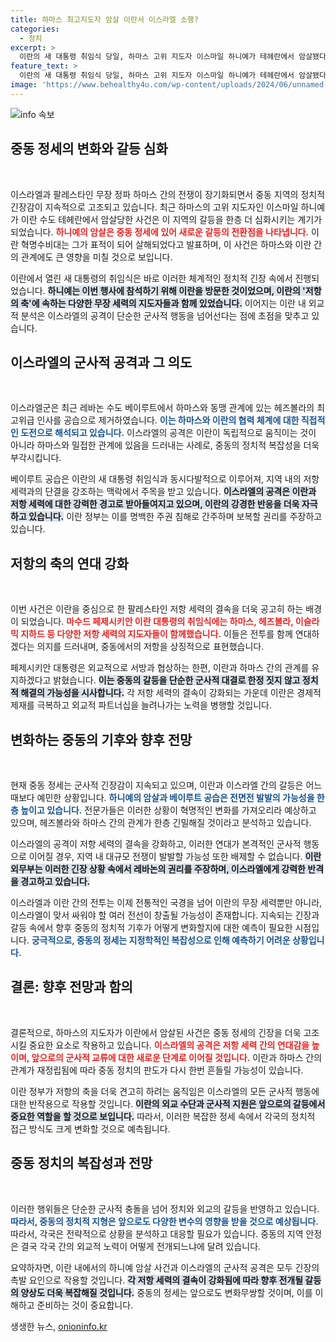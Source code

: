 ```yaml
---
title: 하마스 최고지도자 암살 이란서 이스라엘 소행?
categories:
  - 정치
excerpt: >
  이란의 새 대통령 취임식 당일, 하마스 고위 지도자 이스마일 하니예가 테헤란에서 암살됐다. 이스라엘의 공격으로 발생한 이 사건은 중동 정세의 격랑을 예고하며, 저항의 축에 속한 세력들의 단결이 탄력을 받을 전망이다. 클릭을 유도하는 상황이 펼쳐진다!
feature_text: >
  이란의 새 대통령 취임식 당일, 하마스 고위 지도자 이스마일 하니예가 테헤란에서 암살됐다. 이스라엘의 공격으로 발생한 이 사건은 중동 정세의 격랑을 예고하며, 저항의 축에 속한 세력들의 단결이 탄력을 받을 전망이다. 클릭을 유도하는 상황이 펼쳐진다!
image: 'https://www.behealthy4u.com/wp-content/uploads/2024/06/unnamed-file.png'
---
```


<p><img src="https://www.behealthy4u.com/wp-content/uploads/2024/06/unnamed-file.png" alt="info 속보" /></p>

<h2 data-ke-size="size26">중동 정세의 변화와 갈등 심화</h2> 

<p data-ke-size="size16">&nbsp;</p>

<p>이스라엘과 팔레스타인 무장 정파 하마스 간의 전쟁이 장기화되면서 중동 지역의 정치적 긴장감이 지속적으로 고조되고 있습니다. 최근 하마스의 고위 지도자인 이스마일 하니예가 이란 수도 테헤란에서 암살당한 사건은 이 지역의 갈등을 한층 더 심화시키는 계기가 되었습니다. <b><span style="color: #ee2323;">하니예의 암살은 중동 정세에 있어 새로운 갈등의 전환점을 나타냅니다.</span></b> 이란 혁명수비대는 그가 표적이 되어 살해되었다고 발표하며, 이 사건은 하마스와 이란 간의 관계에도 큰 영향을 미칠 것으로 보입니다. </p>

<p>이란에서 열린 새 대통령의 취임식은 바로 이러한 체계적인 정치적 긴장 속에서 진행되었습니다. <b><span style="background-color: #21538527;">하니예는 이번 행사에 참석하기 위해 이란을 방문한 것이었으며, 이란의 '저항의 축'에 속하는 다양한 무장 세력의 지도자들과 함께 있었습니다.</span></b> 이어지는 이란 내 외교적 분석은 이스라엘의 공격이 단순한 군사적 행동을 넘어선다는 점에 초점을 맞추고 있습니다. </p>

<h2 data-ke-size="size26">이스라엘의 군사적 공격과 그 의도</h2>

<p data-ke-size="size16">&nbsp;</p>

<p>이스라엘군은 최근 레바논 수도 베이루트에서 하마스와 동맹 관계에 있는 헤즈볼라의 최고위급 인사를 공습으로 제거하였습니다. <b><span style="color: #1a5490;">이는 하마스와 이란의 협력 체계에 대한 직접적인 도전으로 해석되고 있습니다.</span></b> 이스라엘의 공격은 이란이 독립적으로 움직이는 것이 아니라 하마스와 밀접한 관계에 있음을 드러내는 사례로, 중동의 정치적 복잡성을 더욱 부각시킵니다. </p>

<p>베이루트 공습은 이란의 새 대통령 취임식과 동시다발적으로 이루어져, 지역 내의 저항 세력과의 단결을 강조하는 맥락에서 주목을 받고 있습니다. <b><span style="background-color: #21538527;">이스라엘의 공격은 이란과 저항 세력에 대한 강력한 경고로 받아들여지고 있으며, 이란의 강경한 반응을 더욱 자극하고 있습니다.</span></b> 이란 정부는 이를 명백한 주권 침해로 간주하며 보복할 권리를 주장하고 있습니다.</p>

<h2 data-ke-size="size26">저항의 축의 연대 강화</h2>

<p data-ke-size="size16">&nbsp;</p>

<p>이번 사건은 이란을 중심으로 한 팔레스타인 저항 세력의 결속을 더욱 공고히 하는 배경이 되었습니다. <b><span style="color: #ee2323;">마수드 페제시키안 이란 대통령의 취임식에는 하마스, 헤즈볼라, 이슬라믹 지하드 등 다양한 저항 세력의 지도자들이 함께했습니다.</span></b> 이들은 전투를 함께 연대하겠다는 의지를 드러내며, 중동에서의 저항을 상징적으로 표현했습니다. </p>

<p>페제시키안 대통령은 외교적으로 서방과 협상하는 한편, 이란과 하마스 간의 관계를 유지하겠다고 밝혔습니다. <b><span style="background-color: #21538527;">이는 중동의 갈등을 단순한 군사적 대결로 한정 짓지 않고 정치적 해결의 가능성을 시사합니다.</span></b> 각 저항 세력의 결속이 강화되는 가운데 이란은 경제적 제재를 극복하고 외교적 파트너십을 늘려나가는 노력을 병행할 것입니다.</p>

<h2 data-ke-size="size26">변화하는 중동의 기후와 향후 전망</h2>

<p data-ke-size="size16">&nbsp;</p>

<p>현재 중동 정세는 군사적 긴장감이 지속되고 있으며, 이란과 이스라엘 간의 갈등은 어느 때보다 예민한 상황입니다. <b><span style="color: #1a5490;">하니예의 암살과 베이루트 공습은 전면전 발발의 가능성을 한층 높이고 있습니다.</span></b> 전문가들은 이러한 상황이 혁명적인 변화를 가져오리라 예상하고 있으며, 헤즈볼라와 하마스 간의 관계가 한층 긴밀해질 것이라고 분석하고 있습니다. </p>

<p>이스라엘의 공격이 저항 세력의 결속을 강화하고, 이러한 연대가 본격적인 군사적 행동으로 이어질 경우, 지역 내 대규모 전쟁이 발발할 가능성 또한 배제할 수 없습니다. <b><span style="background-color: #21538527;">이란 외무부는 이러한 긴장 상황 속에서 레바논의 권리를 주장하며, 이스라엘에게 강력한 반격을 경고하고 있습니다.</span></b> </p>

<p>이스라엘과 이란 간의 전투는 이제 전통적인 국경을 넘어 이란의 무장 세력뿐만 아니라, 이스라엘이 맞서 싸워야 할 여러 전선이 창출될 가능성이 존재합니다. 지속되는 긴장과 갈등 속에서 향후 중동의 정치적 기후가 어떻게 변화할지에 대한 예측이 필요한 시점입니다. <b><span style="color: #1a5490;">궁극적으로, 중동의 정세는 지정학적인 복잡성으로 인해 예측하기 어려운 상황입니다.</span></b></p>

<h2 data-ke-size="size26">결론: 향후 전망과 함의</h2>

<p data-ke-size="size16">&nbsp;</p>

<p>결론적으로, 하마스의 지도자가 이란에서 암살된 사건은 중동 정세의 긴장을 더욱 고조시킬 중요한 요소로 작용하고 있습니다. <b><span style="color: #ee2323;">이스라엘의 공격은 저항 세력 간의 연대감을 높이며, 앞으로의 군사적 교류에 대한 새로운 단계로 이어질 것입니다.</span></b> 이란과 하마스 간의 관계가 재정립됨에 따라 중동 정치의 판도가 다시 한번 흔들릴 가능성이 있습니다. </p>

<p>이란 정부가 저항의 축을 더욱 견고히 하려는 움직임은 이스라엘의 모든 군사적 행동에 대한 반작용으로 작용할 것입니다. <b><span style="background-color: #21538527;">이란의 외교 수단과 군사적 지원은 앞으로의 갈등에서 중요한 역할을 할 것으로 보입니다.</span></b> 따라서, 이러한 복잡한 정세 속에서 각국의 정치적 접근 방식도 크게 변화할 것으로 예측됩니다. </p>

<h2 data-ke-size="size26">중동 정치의 복잡성과 전망</h2>

<p data-ke-size="size16">&nbsp;</p>

<p>이러한 행위들은 단순한 군사적 충돌을 넘어 정치와 외교의 갈등을 반영하고 있습니다. <b><span style="color: #1a5490;">따라서, 중동의 정치적 지형은 앞으로도 다양한 변수의 영향을 받을 것으로 예상됩니다.</span></b> 따라서, 각국은 전략적으로 상황을 분석하고 대응할 필요가 있습니다. 중동의 지역 안정은 결국 각국 간의 외교적 노력이 어떻게 전개되느냐에 달려 있습니다. </p>

<p>요약하자면, 이란 내에서의 하니예 암살 사건과 이스라엘의 군사적 공격은 모두 긴장의 촉발 요인으로 작용할 것입니다. <b><span style="background-color: #21538527;">각 저항 세력의 결속이 강화됨에 따라 향후 전개될 갈등의 양상도 더욱 복잡해질 것입니다.</span></b> 중동의 정세는 앞으로도 변화무쌍할 것이며, 이를 이해하고 준비하는 것이 중요합니다.</p>
생생한 뉴스, <a href="https://onioninfo.kr" rel="dofollow">onioninfo.kr</a>



